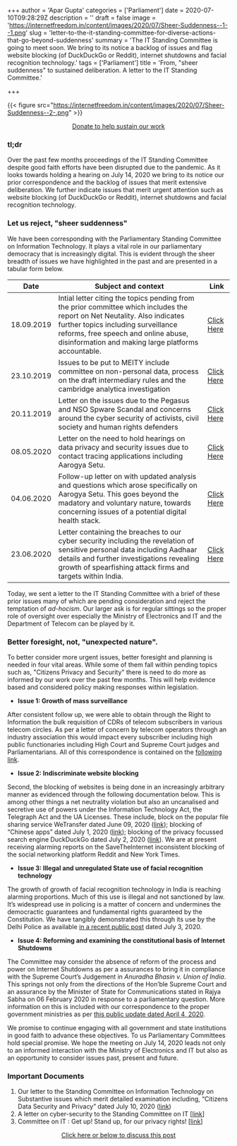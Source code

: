 +++
author = 'Apar Gupta'
categories = ['Parliament']
date = 2020-07-10T09:28:29Z
description = ''
draft = false
image = 'https://internetfreedom.in/content/images/2020/07/Sheer-Suddenness--1--1.png'
slug = 'letter-to-the-it-standing-committee-for-diverse-actions-that-go-beyond-suddenness'
summary = 'The IT Standing Committee is going to meet soon. We bring to its notice a backlog of issues and flag website blocking (of DuckDuckGo or Reddit), internet shutdowns and facial recognition technology.'
tags = ['Parliament']
title = 'From, "sheer suddenness" to sustained deliberation. A letter to the IT Standing Committee.'

+++


{{< figure src="https://internetfreedom.in/content/images/2020/07/Sheer-Suddenness--2-.png" >}}

<div style="text-align:center;">
    <a href="https://internetfreedom.in/donate/" class="button">Donate to help sustain our work</a>
</div>

### tl;dr

Over the past few months proceedings of the IT Standing Committee despite good faith efforts have been disrupted due to the pandemic. As it looks towards holding a hearing on July 14, 2020 we bring to its notice our prior correspondence and the backlog of issues that merit extensive deliberation. We further indicate issues that merit urgent attention such as website blocking (of DuckDuckGo or Reddit), internet shutdowns and facial recognition technology.

### Let us reject, "sheer suddenness"

We have been corresponding with the Parliamentary Standing Committee on Information Technology. It plays a vital role in our parliamentary democracy that is increasingly digital. This is evident through the sheer breadth of issues we have highlighted in the past and are presented in a tabular form below.

| Date       | Subject and context                                                                                                                                                                                                                                             | Link                                                                                                 |
| ---------- | --------------------------------------------------------------------------------------------------------------------------------------------------------------------------------------------------------------------------------------------------------------- | ---------------------------------------------------------------------------------------------------- |
| 18.09.2019 | Intial letter citing the topics pending from the prior committee which includes the report on Net Neutality. Also indicates further topics including surveillance reforms, free speech and online abuse, disinformation and making large platforms accountable. | [Click Here](https://drive.google.com/file/d/0B3J0iAyRzCGxYlVrcGoyNWZwLW1vMWZUT2l3dmxTejAzczJz/view) |
| 23.10.2019 | Issues to be put to MEITY include committee on non-personal data, process on the draft intermediary rules and the cambridge analytica investigation                                                                                                             | [Click Here](https://drive.google.com/file/d/1C5ENi9qj9uVEvskP2ldGxKB6J_dUu8fB/view)                 |
| 20.11.2019 | Letter on the issues due to the Pegasus and NSO Spware Scandal and concerns around the cyber security of activists, civil society and human rights defenders                                                                                                    | [Click Here](https://drive.google.com/file/d/17CTVhQ0tOwI0trWwfKVbI1VOIni9IjNZ/view?usp=sharing)     |
| 08.05.2020 | Letter on the need to hold hearings on data privacy and security issues due to contact tracing applications including Aarogya Setu.                                                                                                                             | [Click Here](https://drive.google.com/file/d/1sowQ6eVL3th_jeFlD_n7-Q1Zq1CXavJB/view?usp=sharing)     |
| 04.06.2020 | Follow-up letter on with updated analysis and questions which arose specifically on Aarogya Setu. This goes beyond the madatory and voluntary nature, towards concerning issues of a potential digital health stack.                                            | [Click Here](https://drive.google.com/file/d/1dLbEuY3VFLbSV9Mq8BKkR0-lrivjPA7A/view?usp=sharing)     |
| 23.06.2020 | Letter containing the breaches to our cyber security including the revelation of sensitive personal data including Aadhaar details and further investigations revealing growth of spearfishing attack firms and targets within India.                           | [Click Here](https://docs.google.com/document/d/1ZOWi8cgFsRY_DE4wMxe_rnXg5zt0n-6VOgW1MH7idzA/edit)   |

Today, we sent a letter to the IT Standing Committee with a brief of these prior issues many of which are pending consideration and reject the temptation of _ad-hocism_. Our larger ask is for regular sittings so the proper role of oversight over especially the Ministry of Electronics and IT and the Department of Telecom can be played by it.

### Better foresight, not, "unexpected nature".

To better consider more urgent issues, better foresight and planning is needed in four vital areas. While some of them fall within pending topics such as, "Citizens Privacy and Security" there is need to do more as informed by our work over the past few months. This will help evidence based and considered policy making responses within legislation.

* **Issue 1: Growth of mass surveillance**

After consistent follow up, we were  able to obtain through the Right to Information the bulk requisition of CDRs of telecom subscribers in various telecom circles. As per a letter of concern by telecom operators through an industry association this would impact every subscriber including high public functionaries including High Court and Supreme Court judges and Parliamentarians. All of this correspondence is contained on the [following link](https://internetfreedom.in/bulk-cdr-mass-surveillance/).

* **Issue 2: Indiscriminate website blocking**

Second, the blocking of websites is being done in an increasingly arbitrary manner as evidenced through the following documentation below. This is among other things a net neutrality violation but also an uncanalised and secretive use of powers under the Information Technology Act, the Telegraph Act and the UA Licenses. These include, block on the popular file sharing service WeTransfer dated June 09, 2020 ([link](https://internetfreedom.in/we-urge-the-dot-to-unblock-wetransfer-whattheblock/)); blocking of “Chinese apps” dated July 1, 2020 ([link](https://internetfreedom.in/59-apps-blocked-our-statement-and-initial-action/)); blocking of the privacy focussed search engine DuckDuckGo dated July 2, 2020 ([link](https://internetfreedom.in/blocking-of-duckduckgo-needs-to-be-reversed-we-wrote-to-the-government-whattheduck/)). We are at present receiving alarming reports on the SaveTheInternet inconsistent blocking of the social networking platform Reddit and New York Times.

* **Issue 3: Illegal and unregulated State use of facial recognition technology**

The growth of growth of facial recognition technology in India is reaching alarming proportions. Much of this use is illegal and not sanctioned by law. It’s widespread use in policing is a matter of concern and undermines the democractic guarantees and fundamental rights guaranteed by the Constitution. We have tangibly demonstrated this through its use by the Delhi Police as available [in a recent public post](https://internetfreedom.in/is-the-illegal-use-of-facial-recognition-technology-by-the-delhi-police-akin-to-mass-surveillance-you-decide-project-panoptic/) dated July 3, 2020.

* **Issue 4: Reforming and examining the constitutional basis of Internet Shutdowns**

The Committee may consider the absence of reform of the process and power on Internet Shutdowns as per a assurances to bring it in compliance with the Supreme Court’s Judgement in _Anuradha Bhasin v. Union of India_. This springs not only from the directions of the Hon’ble Supreme Court and an assurance by the Minister of State for Communications stated in Rajya Sabha on 06 February 2020 in response to a parliamentary question. More information on this is included with our correspondence to the proper government ministries as per [this public  update  dated April 4, 2020](https://internetfreedom.in/cant-drop-the-ball-on-internet-shutdown-reform/).

We promise to continue engaging with all government and state institutions in good faith to advance these objectives. To us Parliamentary Committees hold special promise. We hope the meeting on July 14, 2020 leads not only to an informed interaction with the Ministry of Electronics and IT but also as an opportunity to consider issues past, present and future.

### Important Documents

1. Our letter to the Standing Committee on Information Technology on Substantive issues which merit detailed examination including, “Citizens Data Security and Privacy” dated July 10, 2020 ([link](https://drive.google.com/file/d/1AuBKkVnmdveDF0Yz1x7jaAiUdfzEzwb1/view?usp=sharing))
2. A letter on cyber-security to the Standing Committee on IT [[link](https://internetfreedom.in/how-safe-is-your-internet-access/)]
3. Committee on IT : Get up! Stand up, for our privacy rights! [[link](https://internetfreedom.in/get-up-stand-up-for-our-privacy-rights/)]

<div style="text-align:center;">
    <a href="https://forum.internetfreedom.in/" class="button">Click here or below to discuss this post</a>
</div>




